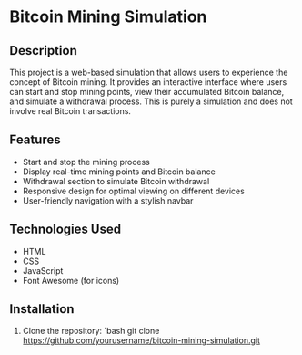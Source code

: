 # Bitcoin Mining Simulation

## Description

This project is a web-based simulation that allows users to experience the concept of Bitcoin mining. It provides an interactive interface where users can start and stop mining points, view their accumulated Bitcoin balance, and simulate a withdrawal process. This is purely a simulation and does not involve real Bitcoin transactions.

## Features

- Start and stop the mining process
- Display real-time mining points and Bitcoin balance
- Withdrawal section to simulate Bitcoin withdrawal
- Responsive design for optimal viewing on different devices
- User-friendly navigation with a stylish navbar

## Technologies Used

- HTML
- CSS
- JavaScript
- Font Awesome (for icons)

## Installation

1. Clone the repository:
   `bash
   git clone https://github.com/yourusername/bitcoin-mining-simulation.git
